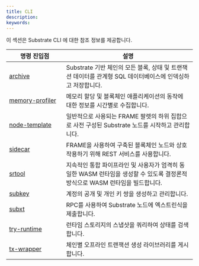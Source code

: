 ```yaml
---
title: CLI
description: 
keywords: 
---
```


이 섹션은 Substrate CLI 에 대한 참조 정보를 제공합니다.

| <div style="width:138px;">명령 진입점 | 설명
| ------------------- | -----------
| [archive](./archive.ko.md) | Substrate 기반 체인의 모든 블록, 상태 및 트랜잭션 데이터를 관계형 SQL 데이터베이스에 인덱싱하고 저장합니다.
| [memory-profiler](./memory-profiler.ko.md) | 메모리 할당 및 블록체인 애플리케이션의 동작에 대한 정보를 시간별로 수집합니다.
| [node-template](./node-template.ko.md) | 일반적으로 사용되는 FRAME 팔렛의 하위 집합으로 사전 구성된 Substrate 노드를 시작하고 관리합니다.
| [sidecar](./sidecar.ko.md) | FRAME을 사용하여 구축된 블록체인 노드와 상호 작용하기 위해 REST 서비스를 사용합니다.
| [srtool](./srtool.ko.md) | 지속적인 통합 파이프라인 및 사용자가 엄격히 동일한 WASM 런타임을 생성할 수 있도록 결정론적 방식으로 WASM 런타임을 빌드합니다.
| [subkey](./subkey.ko.md) | 계정의 공개 및 개인 키 쌍을 생성하고 관리합니다.
| [subxt](./subxt.ko.md) | RPC를 사용하여 Substrate 노드에 엑스트린식을 제출합니다.
| [try-runtime](./try-runtime.ko.md) | 런타임 스토리지의 스냅샷을 쿼리하여 상태를 검색합니다.
| [tx-wrapper](./tx-wrapper.ko.md) | 체인별 오프라인 트랜잭션 생성 라이브러리를 게시합니다.